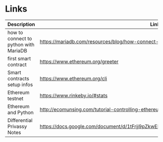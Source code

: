 # Links

| Description | Link |
| ----------- | ---- |
| how to connect to python with MariaDB | https://mariadb.com/resources/blog/how-connect-python-programs-mariadb|
| first smart contract | https://www.ethereum.org/greeter |
| Smart contracts setup infos | https://www.ethereum.org/cli |
| Ethereum testnet | https://www.rinkeby.io/#stats |
| Ethereum and Python | http://ecomunsing.com/tutorial-controlling-ethereum-with-python|
| Differential Privassy Notes | https://docs.google.com/document/d/1tFrjj9pZkwENx7H7TmZSEqW0oPPE6bgBUP9VCN1yRVo/edit |
